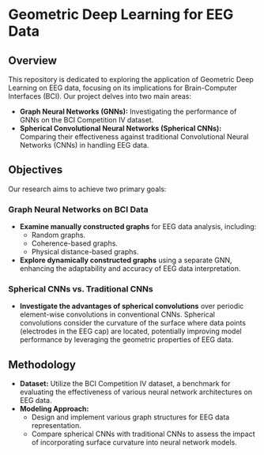 # Geometric Deep Learning for EEG Data

## Overview

This repository is dedicated to exploring the application of Geometric Deep Learning on EEG data, focusing on its implications for Brain-Computer Interfaces (BCI). Our project delves into two main areas:

- **Graph Neural Networks (GNNs):** Investigating the performance of GNNs on the BCI Competition IV dataset.
- **Spherical Convolutional Neural Networks (Spherical CNNs):** Comparing their effectiveness against traditional Convolutional Neural Networks (CNNs) in handling EEG data.

## Objectives

Our research aims to achieve two primary goals:

### Graph Neural Networks on BCI Data

- **Examine manually constructed graphs** for EEG data analysis, including:
  - Random graphs.
  - Coherence-based graphs.
  - Physical distance-based graphs.
- **Explore dynamically constructed graphs** using a separate GNN, enhancing the adaptability and accuracy of EEG data interpretation.

### Spherical CNNs vs. Traditional CNNs

- **Investigate the advantages of spherical convolutions** over periodic element-wise convolutions in conventional CNNs. Spherical convolutions consider the curvature of the surface where data points (electrodes in the EEG cap) are located, potentially improving model performance by leveraging the geometric properties of EEG data.

## Methodology

- **Dataset:** Utilize the BCI Competition IV dataset, a benchmark for evaluating the effectiveness of various neural network architectures on EEG data.
- **Modeling Approach:**
  - Design and implement various graph structures for EEG data representation.
  - Compare spherical CNNs with traditional CNNs to assess the impact of incorporating surface curvature into neural network models.
